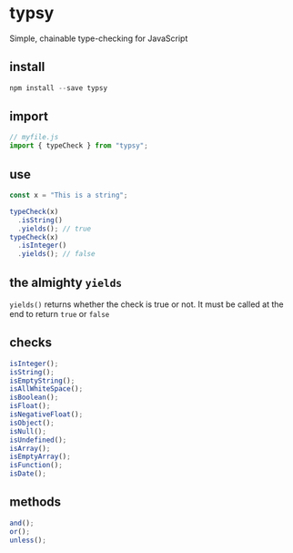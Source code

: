 # typsy

Simple, chainable type-checking for JavaScript

## install

```js
npm install --save typsy
```

## import

```js
// myfile.js
import { typeCheck } from "typsy";
```

## use

```js
const x = "This is a string";

typeCheck(x)
  .isString()
  .yields(); // true
typeCheck(x)
  .isInteger()
  .yields(); // false
```

## the almighty `yields`

`yields()` returns whether the check is true or not. It must be called at the end to return `true` or `false`

## checks

```js
isInteger();
isString();
isEmptyString();
isAllWhiteSpace();
isBoolean();
isFloat();
isNegativeFloat();
isObject();
isNull();
isUndefined();
isArray();
isEmptyArray();
isFunction();
isDate();
```

## methods

```js
and();
or();
unless();
```
